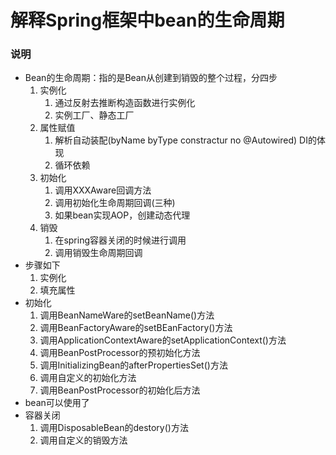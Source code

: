 # 解释Spring框架中bean的生命周期

### 说明

- Bean的生命周期：指的是Bean从创建到销毁的整个过程，分四步
  1. 实例化
     1. 通过反射去推断构造函数进行实例化 
     1. 实例工厂、静态工厂
  2. 属性赋值
     1. 解析自动装配(byName byType constractur no @Autowired) DI的体现
     1. 循环依赖
  3. 初始化
     1. 调用XXXAware回调方法
     1. 调用初始化生命周期回调(三种)
     1. 如果bean实现AOP，创建动态代理
  4. 销毁
     1. 在spring容器关闭的时候进行调用
     1. 调用销毁生命周期回调
- 步骤如下
     1. 实例化
     1. 填充属性
- 初始化
     1. 调用BeanNameWare的setBeanName()方法 
     1. 调用BeanFactoryAware的setBEanFactory()方法
     1. 调用ApplicationContextAware的setApplicationContext()方法
     1. 调用BeanPostProcessor的预初始化方法
     1. 调用InitializingBean的afterPropertiesSet()方法
     1. 调用自定义的初始化方法
     1. 调用BeanPostProcessor的初始化后方法
- bean可以使用了
- 容器关闭
     1. 调用DisposableBean的destory()方法
     1. 调用自定义的销毁方法